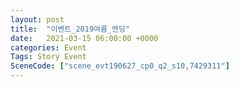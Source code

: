 ```yaml
---
layout: post
title:  "이벤트_2019여름_엔딩"
date:   2021-03-15 06:00:00 +0000
categories: Event
Tags: Story Event
SceneCode: ["scene_evt190627_cp0_q2_s10,7429311"]
---
```

